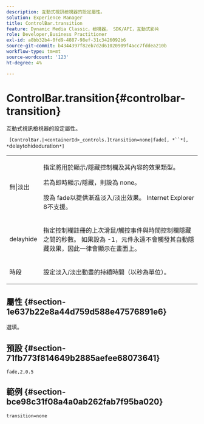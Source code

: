 ```yaml
---
description: 互動式視訊檢視器的設定屬性。
solution: Experience Manager
title: ControlBar.transition
feature: Dynamic Media Classic，檢視器， SDK/API，互動式影片
role: Developer,Business Practitioner
exl-id: a8bb32b4-0fd9-4887-98ef-31c3426092b6
source-git-commit: b4344397f82eb7d2d61020909f4acc7fddea210b
workflow-type: tm+mt
source-wordcount: '123'
ht-degree: 4%

---
```


# ControlBar.transition{#controlbar-transition}

互動式視訊檢視器的設定屬性。

` [ControlBar.|<containerId>_controls.]transition=none|fade[, *``*[, *`delaytohideduration`*]`

<table id="table_441553CD34C94A58A9D7CBF772DEDDB6"> 
 <tbody> 
  <tr> 
   <td colname="col1"> <p> <span class="codeph"> 無|淡出</span> </p> </td> 
   <td colname="col2"> <p> 指定將用於顯示/隱藏控制欄及其內容的效果類型。 </p> <p>若為即時顯示/隱藏，則設為<span class="codeph"> none</span>。 </p> <p>設為<span class="codeph"> fade</span>以提供漸進淡入/淡出效果。 Internet Explorer 8不支援。 </p> </td> 
  </tr> 
  <tr> 
   <td colname="col1"> <p><span class="codeph"><span class="varname"> delayhide</span></span> </p> </td> 
   <td colname="col2"> <p> 指定控制欄註冊的上次滑鼠/觸控事件與時間控制欄隱藏之間的秒數。 如果設為<span class="codeph"> -1</span>，元件永遠不會觸發其自動隱藏效果，因此一律會顯示在畫面上。 </p> </td> 
  </tr> 
  <tr> 
   <td colname="col1"> <p><span class="codeph"><span class="varname"> 時段</span></span> </p> </td> 
   <td colname="col2"> <p> 設定淡入/淡出動畫的持續時間（以秒為單位）。 </p> </td> 
  </tr> 
 </tbody> 
</table>

## 屬性 {#section-1e637b22e8a44d759d588e47576891e6}

選填。

## 預設 {#section-71fb773f814649b2885aefee68073641}

`fade,2,0.5`

## 範例 {#section-bce98c31f08a4a0ab262fab7f95ba020}

```
transition=none
```

